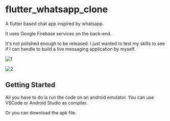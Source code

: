 # flutter_whatsapp_clone

A flutter based chat app inspired by whatsapp. 

It uses Google Firebase services on the back-end. 

It's not polished enough to be released. I just wanted to test my skills to see if I can handle to build a live messaging application by myself.

![1](https://user-images.githubusercontent.com/112648606/187977541-73bbee44-48c3-45c0-87f6-93e6f31170ee.PNG)

![2](https://user-images.githubusercontent.com/112648606/187977604-e678d5a7-67ae-475c-9d4b-0d753d7a6812.PNG)


## Getting Started

All you have to do is run the code on an android emulator. You can use VSCode or Android Studio as compiler. 

Or you can download the apk file.

